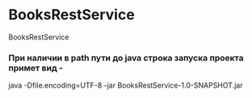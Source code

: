 # BooksRestService
BooksRestService

### При наличии в path пути до java cтрока запуска проекта примет вид - 
java -Dfile.encoding=UTF-8 -jar BooksRestService-1.0-SNAPSHOT.jar
